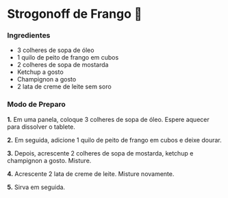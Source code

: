 # Strogonoff de Frango :chicken:

### Ingredientes

* 3 colheres de sopa de óleo
* 1 quilo de peito de frango em cubos
* 2 colheres de sopa de mostarda
* Ketchup a gosto
* Champignon a gosto
* 2 lata de creme de leite sem soro



### Modo de Preparo

**1.** Em uma panela, coloque 3 colheres de sopa de óleo. Espere aquecer para dissolver o tablete.

**2.** Em seguida, adicione 1 quilo de peito de frango em cubos e deixe dourar.

**3.** Depois, acrescente 2 colheres de sopa de mostarda, ketchup e champignon a gosto. Misture.

**4.** Acrescente 2 lata de creme de leite. Misture novamente.

**5.** Sirva em seguida.
